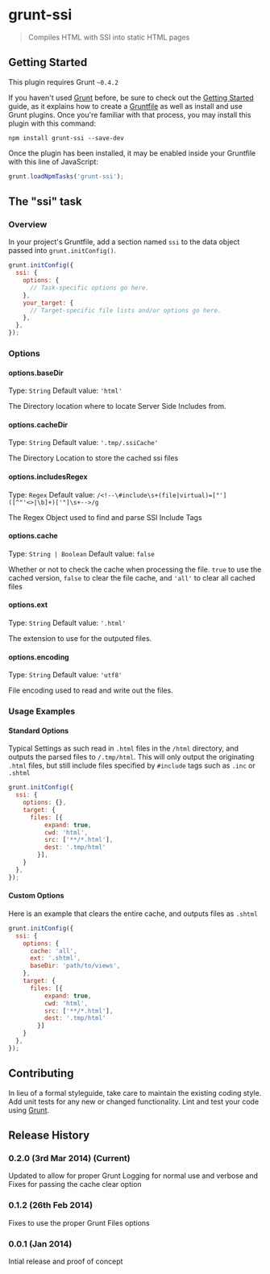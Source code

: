 # grunt-ssi

> Compiles HTML with SSI into static HTML pages

## Getting Started
This plugin requires Grunt `~0.4.2`

If you haven't used [Grunt](http://gruntjs.com/) before, be sure to check out the [Getting Started](http://gruntjs.com/getting-started) guide, as it explains how to create a [Gruntfile](http://gruntjs.com/sample-gruntfile) as well as install and use Grunt plugins. Once you're familiar with that process, you may install this plugin with this command:

```shell
npm install grunt-ssi --save-dev
```

Once the plugin has been installed, it may be enabled inside your Gruntfile with this line of JavaScript:

```js
grunt.loadNpmTasks('grunt-ssi');
```

## The "ssi" task

### Overview
In your project's Gruntfile, add a section named `ssi` to the data object passed into `grunt.initConfig()`.

```js
grunt.initConfig({
  ssi: {
    options: {
      // Task-specific options go here.
    },
    your_target: {
      // Target-specific file lists and/or options go here.
    },
  },
});
```

### Options

#### options.baseDir
Type: `String`
Default value: `'html'`

The Directory location where to locate Server Side Includes from.

#### options.cacheDir
Type: `String`
Default value: `'.tmp/.ssiCache'`

The Directory Location to store the cached ssi files

#### options.includesRegex
Type: `Regex`
Default value: `/<!--\#include\s+(file|virtual)=["']([^"'<>|\b]+)['"]\s+-->/g`

The Regex Object used to find and parse SSI Include Tags

#### options.cache
Type: `String | Boolean`
Default value: `false`

Whether or not to check the cache when processing the file. `true` to use the cached version, `false` to clear the file cache, and `'all'` to clear all cached files

#### options.ext
Type: `String`
Default value: `'.html'`

The extension to use for the outputed files.

#### options.encoding
Type: `String`
Default value: `'utf8'`

File encoding used to read and write out the files.

### Usage Examples

#### Standard Options
Typical Settings as such read in `.html` files in the `/html` directory, and outputs the parsed files to `/.tmp/html`. This will only output the originating `.html` files, but still include files specified by `#include` tags such as `.inc` or `.shtml`
```js
grunt.initConfig({
  ssi: {
    options: {},
    target: {
      files: [{
          expand: true,
          cwd: 'html',
          src: ['**/*.html'],
          dest: '.tmp/html'
        }],
    }
  },
});
```

#### Custom Options
Here is an example that clears the entire cache, and outputs files as `.shtml`

```js
grunt.initConfig({
  ssi: {
    options: {
      cache: 'all',
      ext: '.shtml',
      baseDir: 'path/to/views',
    },
    target: {
      files: [{
          expand: true,
          cwd: 'html',
          src: ['**/*.html'],
          dest: '.tmp/html'
        }]
    }
  },
});
```

## Contributing
In lieu of a formal styleguide, take care to maintain the existing coding style. Add unit tests for any new or changed functionality. Lint and test your code using [Grunt](http://gruntjs.com/).

## Release History
### 0.2.0 (3rd Mar 2014) (Current)
Updated to allow for proper Grunt Logging for normal use and verbose
and Fixes for passing the cache clear option

### 0.1.2 (26th Feb 2014)
Fixes to use the proper Grunt Files options

### 0.0.1 (Jan 2014)
Intial release and proof of concept

